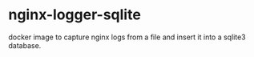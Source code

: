 # nginx-logger-sqlite
docker image to capture nginx logs from a file and insert it into a sqlite3 database.


